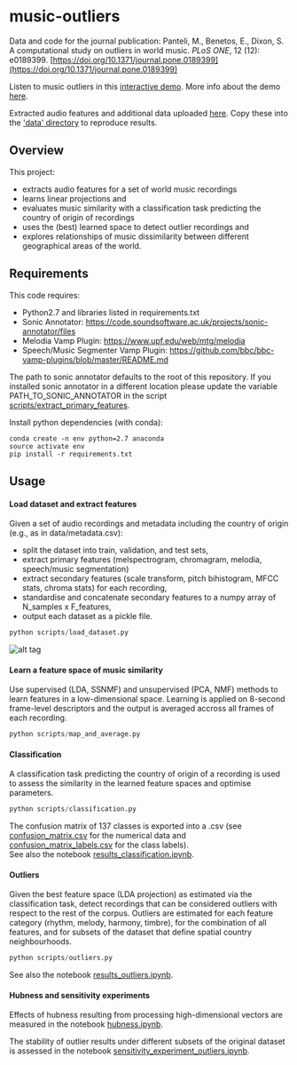 # music-outliers

Data and code for the journal publication:
Panteli, M., Benetos, E., Dixon, S. A computational study on outliers in world music. *PLoS ONE*, 12 (12): e0189399. [https://doi.org/10.1371/journal.pone.0189399](https://doi.org/10.1371/journal.pone.0189399)

Listen to music outliers in this [interactive demo](https://mpanteli.github.io/music-outliers/demo/outliers.html). More info about the demo [here](https://github.com/mpanteli/music-outliers/blob/master/demo/README.md). 

Extracted audio features and additional data uploaded [here](http://c4dm.eecs.qmul.ac.uk/worldmusicoutliers/). Copy these into the ['data' directory](https://github.com/mpanteli/music-outliers/blob/master/data/) to reproduce results.

## Overview

This project:
- extracts audio features for a set of world music recordings
- learns linear projections and 
- evaluates music similarity with a classification task predicting the country of origin of recordings 
- uses the (best) learned space to detect outlier recordings and 
- explores relationships of music dissimilarity between different geographical areas of the world. 

## Requirements

This code requires:
- Python2.7 and libraries listed in requirements.txt
- Sonic Annotator: https://code.soundsoftware.ac.uk/projects/sonic-annotator/files 
- Melodia Vamp Plugin: https://www.upf.edu/web/mtg/melodia
- Speech/Music Segmenter Vamp Plugin: https://github.com/bbc/bbc-vamp-plugins/blob/master/README.md

The path to sonic annotator defaults to the root of this repository. If you installed sonic annotator in a different location please update the variable PATH_TO_SONIC_ANNOTATOR in the script [scripts/extract_primary_features](scripts/extract_primary_features).

Install python dependencies (with conda):
```
conda create -n env python=2.7 anaconda
source activate env
pip install -r requirements.txt
```

## Usage

#### Load dataset and extract features

Given a set of audio recordings and metadata including the country of origin (e.g., as in data/metadata.csv): 
- split the dataset into train, validation, and test sets,
- extract primary features (melspectrogram, chromagram, melodia, speech/music segmentation)
- extract secondary features (scale transform, pitch bihistogram, MFCC stats, chroma stats) for each recording, 
- standardise and concatenate secondary features to a numpy array of N_samples x F_features,  
- output each dataset as a pickle file. 

```python
python scripts/load_dataset.py
```

![alt tag](https://raw.githubusercontent.com/mpanteli/music-outliers/master/data/methodology.png)

#### Learn a feature space of music similarity 

Use supervised (LDA, SSNMF) and unsupervised (PCA, NMF) methods to learn features in a low-dimensional space. Learning is applied on 8-second frame-level descriptors and the output is averaged accross all frames of each recording. 

```python
python scripts/map_and_average.py
```

#### Classification

A classification task predicting the country of origin of a recording is used to assess the similarity in the learned feature spaces and optimise parameters. 

```python
python scripts/classification.py
```

The confusion matrix of 137 classes is exported into a .csv (see [confusion_matrix.csv](https://github.com/mpanteli/music-outliers/blob/master/data/confusion_matrix.csv) for the numerical data and [confusion_matrix_labels.csv](https://github.com/mpanteli/music-outliers/blob/master/data/confusion_matrix_labels.csv) for the class labels).  
See also the notebook [results_classification.ipynb](https://github.com/mpanteli/music-outliers/blob/master/notebooks/results_classification.ipynb).

#### Outliers

Given the best feature space (LDA projection) as estimated via the classification task, detect recordings that can be considered outliers with respect to the rest of the corpus. Outliers are estimated for each feature category (rhythm, melody, harmony, timbre), for the combination of all features, and for subsets of the dataset that define spatial country neighbourhoods. 

```python
python scripts/outliers.py
```

See also the notebook [results_outliers.ipynb](https://github.com/mpanteli/music-outliers/blob/master/notebooks/results_outliers.ipynb).

#### Hubness and sensitivity experiments

Effects of hubness resulting from processing high-dimensional vectors are measured in the notebook [hubness.ipynb](https://github.com/mpanteli/music-outliers/blob/master/notebooks/hubness.ipynb).

The stability of outlier results under different subsets of the original dataset is assessed in the notebook [sensitivity_experiment_outliers.ipynb](https://github.com/mpanteli/music-outliers/blob/master/notebooks/sensitivity_experiment_outliers.ipynb).
